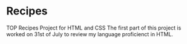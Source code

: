 # Recipes
TOP Recipes Project for HTML and CSS
The first part of this project is worked on 31st of July to review my language proficienct in HTML.